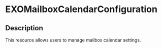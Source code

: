 
# EXOMailboxCalendarConfiguration

## Description

This resource allows users to manage mailbox calendar settings.
